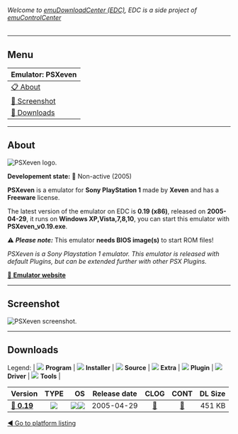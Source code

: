 ###### Welcome to [emuDownloadCenter (EDC)](https://github.com/PhoenixInteractiveNL/emuDownloadCenter/wiki/), EDC is a side project of [emuControlCenter](https://github.com/PhoenixInteractiveNL/emuControlCenter/wiki/)
***
## Menu
| **Emulator: PSXeven** |
|:---------|
| [:clipboard: About](#about) |
| [:sunrise: Screenshot](#screenshot) |
| [:floppy_disk: Downloads](#downloads) |
***
## About
![](https://github.com/PhoenixInteractiveNL/emuDownloadCenter/wiki/images_emulator/psxeven_logo_200.jpg "PSXeven logo.")

**Developement state:** :red_circle: Non-active (2005)

**PSXeven** is a emulator for **Sony PlayStation 1** made by **Xeven** and has a **Freeware** license.

The latest version of the emulator on EDC is **0.19 (x86)**, released on **2005-04-29**, it runs on **Windows XP,Vista,7,8,10**, you can start this emulator with **PSXeven_v0.19.exe**.

:warning: _**Please note:**_ This emulator **needs BIOS image(s)** to start ROM files!

_PSXeven is a Sony Playstation 1 emulator. This emulator is released with default Plugins, but can be extended further with other PSX Plugins._

[:link: **Emulator website**](http://batard.psxfanatics.com)
***
## Screenshot
![](https://raw.githubusercontent.com/PhoenixInteractiveNL/emuDownloadCenter/master/hooks/psxeven/emulator_screen_01.jpg "PSXeven screenshot.")
***
## Downloads
Legend:
| ![](https://raw.githubusercontent.com/wiki/PhoenixInteractiveNL/emuDownloadCenter/images_misc/icon_program_24.png) **Program** | 
![](https://raw.githubusercontent.com/wiki/PhoenixInteractiveNL/emuDownloadCenter/images_misc/icon_installer_24.png) **Installer** | 
![](https://raw.githubusercontent.com/wiki/PhoenixInteractiveNL/emuDownloadCenter/images_misc/icon_source_code_24.png) **Source** | 
![](https://raw.githubusercontent.com/wiki/PhoenixInteractiveNL/emuDownloadCenter/images_misc/icon_extra_24.png) **Extra** | 
![](https://raw.githubusercontent.com/wiki/PhoenixInteractiveNL/emuDownloadCenter/images_misc/icon_plugin_24.png) **Plugin** | 
![](https://raw.githubusercontent.com/wiki/PhoenixInteractiveNL/emuDownloadCenter/images_misc/icon_driver_24.png) **Driver** | 
![](https://raw.githubusercontent.com/wiki/PhoenixInteractiveNL/emuDownloadCenter/images_misc/icon_tools_24.png) **Tools** | 
 
| Version | TYPE | OS | Release date | CLOG | CONT | DL Size |
|:--------|:----:|---:|:------------:|:----:|:----:|--------:|
| [:floppy_disk: **0.19**](https://github.com/PhoenixInteractiveNL/edc-repo0005/raw/master/psxeven/0.19.7z) | ![](https://raw.githubusercontent.com/wiki/PhoenixInteractiveNL/emuDownloadCenter/images_misc/icon_program_24.png) | ![](https://raw.githubusercontent.com/wiki/PhoenixInteractiveNL/emuDownloadCenter/images_misc/logo_windows_24.png)![](https://raw.githubusercontent.com/wiki/PhoenixInteractiveNL/emuDownloadCenter/images_misc/icon_32-bit_24.png) | 2005-04-29 | [:page_facing_up:](https://github.com/PhoenixInteractiveNL/edc-repo0005/blob/master/psxeven/0.19_changelog.txt) | [:mag_right:](https://github.com/PhoenixInteractiveNL/edc-repo0005/blob/master/psxeven/0.19_contents.txt) | 451 KB |

[:arrow_backward: Go to platform listing](https://github.com/PhoenixInteractiveNL/emuDownloadCenter/wiki/EDC-Platform-List)

